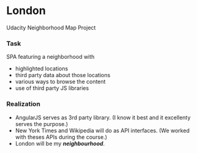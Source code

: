 # London
Udacity Neighborhood Map Project
### Task
SPA featuring a neighborhood with
- highlighted locations
- third party data about those locations
- various ways to browse the content
- use of third party JS libraries

### Realization
* AngularJS serves as 3rd party library. (I know it best and it excellenty serves the purpose.)
* New York Times and Wikipedia will do as API interfaces. (We worked with theses APIs during the course.)
* London will be my ___neighbourhood___. 
